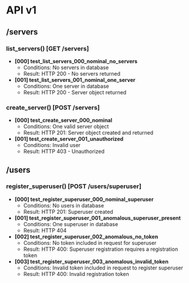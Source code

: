# API v1

## /servers

### list_servers() [GET /servers]
- **[000] test_list_servers_000_nominal_no_servers**
    - Conditions: No servers in database
    - Result: HTTP 200 - No servers returned
- **[001] test_list_servers_001_nominal_one_server**
    - Conditions: One server in database
    - Result: HTTP 200 - Server object returned

### create_server() [POST /servers]
- **[000] test_create_server_000_nominal**
    - Conditions: One valid server object
    - Result: HTTP 201: Server object created and returned
- **[001] test_create_server_001_unauthorized**
    - Conditions: Invalid user
    - Result: HTTP 403 - Unauthorized


## /users

### register_superuser() [POST /users/superuser]
- **[000] test_register_superuser_000_nominal_superuser**
    - Conditions: No users in database
    - Result: HTTP 201: Superuser created
- **[001] test_register_superuser_001_anomalous_superuser_present**
    - Conditions: One superuser in database
    - Result: HTTP 404
- **[002] test_register_superuser_002_anomalous_no_token**
    - Conditions: No token included in request for superuser
    - Result: HTTP 400: Superuser registration requires a registration token
- **[003] test_register_superuser_003_anomalous_invalid_token**
    - Conditions: Invalid token included in request to register superuser
    - Result: HTTP 400: Invalid registration token